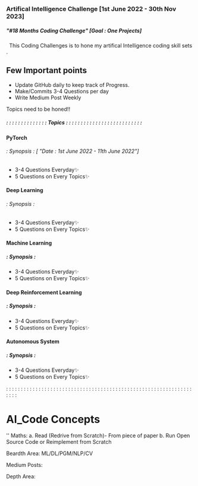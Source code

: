 ### Artifical Intelligence Challenge         [1st June 2022 - 30th Nov 2023]
##### "#18 Months Coding Challenge" [Goal : One Projects]
&nbsp;
This Coding Challenges is to hone my artifical Intelligence coding skill sets .

## Few Important points
- Update GitHub daily to keep track of Progress.  
- Make/Commits 3-4 Questions per day
- Write Medium Post Weekly

Topics need to be honed!!

##### : : : : : : : : : : : : : : Topics : : : : : : : : : : : : : : : : : : : : : : : : : : 
#### PyTorch
###### : Synopsis : [ "Date : 1st June 2022 - 11th June 2022"]
- 3-4 Questions Everyday✨
- 5 Questions on Every Topics✨

#### Deep Learning
###### : Synopsis : 
- 3-4 Questions Everyday✨
- 5 Questions on Every Topics✨

#### Machine Learning
##### : Synopsis :
- 3-4 Questions Everyday✨
- 5 Questions on Every Topics✨

#### Deep Reinforcement Learning
##### : Synopsis :
- 3-4 Questions Everyday✨
- 5 Questions on Every Topics✨

#### Autonomous System
##### : Synopsis :
- 3-4 Questions Everyday✨
- 5 Questions on Every Topics✨


: : : : : : : : : : : : : : : : : : : : : : : : : : : : : : : : : : : : : : : : : : : : : : : : : : : : : : : : : : : : : : : : : : :

# AI_Code Concepts
''
Maths:
a. Read (Redrive from Scratch)- From piece of paper
b. Run Open Source Code or Reimplement from Scratch

Beardth Area:
ML/DL/PGM/NLP/CV

Medium Posts:

Depth Area:


